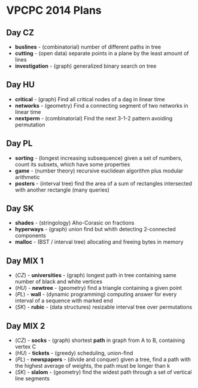 VPCPC 2014 Plans
================

Day CZ
------

  * **buslines** - (combinatorial) number of different paths in tree
  * **cutting** - (open data) separate points in a plane by the least amount of lines
  * **investigation** - (graph) generalized binary search on tree


Day HU
------

  * **critical** - (graph) Find all critical nodes of a dag in linear time
  * **networks** - (geometry) Find a connecting segment of two networks in linear time
  * **nextperm** - (combinatorial) Find the next 3-1-2 pattern avoiding permutation


Day PL
------

  * **sorting** - (longest increasing subsequence) given a set of numbers, count its subsets, which have some properties
  * **game** - (number theory) recursive euclidean algorithm plus modular arithmetic
  * **posters** - (interval tree) find the area of a sum of rectangles intersected with another rectangle (many queries)


Day SK
------

  * **shades** - (stringology) Aho-Corasic on fractions
  * **hyperways** - (graph) union find but whith detecting 2-connected components
  * **malloc** - (BST / interval tree) allocating and freeing bytes in memory


Day MIX 1
---------

  * (*CZ*) - **universities** - (graph) longest path in tree containing same number of black and white vertices
  * (*HU*) - **newtree** - (geometry) find a triangle containing a given point
  * (*PL*) - **wall** - (dynamic programming) computing answer for every interval of a sequence with marked end
  * (*SK*) - **rubic** - (data structures) resizable interval tree over permutations


Day MIX 2
---------

  * (*CZ*) - **socks** - (graph) shortest **path** in graph from A to B, containing vertex C
  * (*HU*) - **tickets** - (greedy) scheduling, union-find
  * (*PL*) - **newspapers** - (divide and conquer) given a tree, find a path with the highest average of weights, the path must be longer than k
  * (*SK*) - **slalom** - (geometry) find the widest path through a set of vertical line segments
